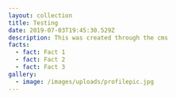 ```yaml
---
layout: collection
title: Testing
date: 2019-07-03T19:45:30.529Z
description: This was created through the cms
facts:
  - fact: Fact 1
  - fact: Fact 2
  - fact: Fact 3
gallery:
  - image: /images/uploads/profilepic.jpg
---
```


